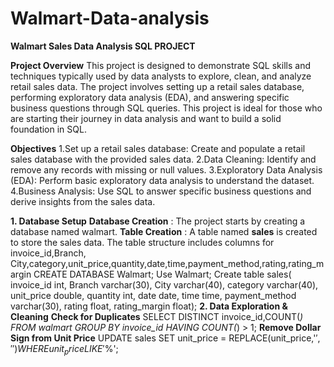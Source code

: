 # Walmart-Data-analysis

**Walmart Sales Data Analysis  SQL PROJECT**

**Project Overview**
This project is designed to demonstrate SQL skills and techniques typically used by data analysts to explore, clean, and analyze retail sales data.
The project involves setting up a retail sales database, performing exploratory data analysis (EDA), and answering specific business questions through SQL queries.
This project is ideal for those who are starting their journey in data analysis and want to build a solid foundation in SQL.

**Objectives**
1.Set up a retail sales database: Create and populate a retail sales database with the provided sales data.
2.Data Cleaning: Identify and remove any records with missing or null values.
3.Exploratory Data Analysis (EDA): Perform basic exploratory data analysis to understand the dataset.
4.Business Analysis: Use SQL to answer specific business questions and derive insights from the sales data.

**1. Database Setup**
    **Database Creation** : The project starts by creating a database named walmart.
    **Table Creation** : A table named **sales** is created to store the sales data. The table structure includes columns for invoice_id,Branch, City,category,unit_price,quantity,date,time,payment_method,rating,rating_margin
         CREATE DATABASE Walmart;
         Use Walmart;
         Create table sales(
          invoice_id int,
          Branch varchar(30),
          City varchar(40),
          category varchar(40),
          unit_price double,
          quantity int,
          date date,
          time time,
          payment_method varchar(30),
          rating float,
          rating_margin float);
**2. Data Exploration & Cleaning**
      **Check for Duplicates** 
          SELECT DISTINCT invoice_id,COUNT(*) FROM walmart GROUP BY invoice_id HAVING COUNT(*) > 1;
       **Remove Dollar Sign from Unit Price**
         UPDATE sales
         SET unit_price = REPLACE(unit_price,'$','')
         WHERE unit_price LIKE '$%';

